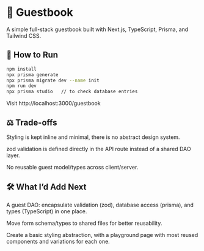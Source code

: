 # 📝 Guestbook
A simple full-stack guestbook built with Next.js, TypeScript, Prisma, and Tailwind CSS.

## 🚀 How to Run
```bash
npm install
npx prisma generate
npx prisma migrate dev --name init
npm run dev
npx prisma studio   // to check database entries
```

Visit http://localhost:3000/guestbook

## ⚖️ Trade-offs

Styling is kept inline and minimal, there is no abstract design system.

zod validation is defined directly in the API route instead of a shared DAO layer.

No reusable guest model/types across client/server.

## 🛠️ What I’d Add Next

A guest DAO: encapsulate validation (zod), database access (prisma), and types (TypeScript) in one place.

Move form schema/types to shared files for better reusability.

Create a basic styling abstraction, with a playground page with most reused components and variations for each one.

